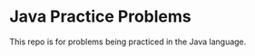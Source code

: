 Java Practice Problems
==============================

This repo is for problems being practiced in the Java language.
